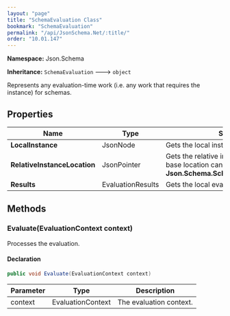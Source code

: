 ```yaml
---
layout: "page"
title: "SchemaEvaluation Class"
bookmark: "SchemaEvaluation"
permalink: "/api/JsonSchema.Net/:title/"
order: "10.01.147"
---
```

**Namespace:** Json.Schema

**Inheritance:**
`SchemaEvaluation`
 🡒 
`object`

Represents any evaluation-time work (i.e. any work that requires the instance) for schemas.

## Properties

| Name | Type | Summary |
|---|---|---|
| **LocalInstance** | JsonNode | Gets the local instance. |
| **RelativeInstanceLocation** | JsonPointer | Gets the relative instance location.  (The base location can be found in **Json.Schema.SchemaEvaluation.Results**. |
| **Results** | EvaluationResults | Gets the local evaluation results. |

## Methods

### Evaluate(EvaluationContext context)

Processes the evaluation.

#### Declaration

```c#
public void Evaluate(EvaluationContext context)
```

| Parameter | Type | Description |
|---|---|---|
| context | EvaluationContext | The evaluation context. |


